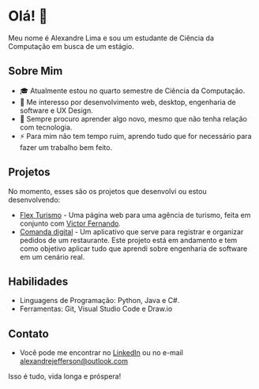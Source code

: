 # Olá! 👋

Meu nome é Alexandre Lima e sou um estudante de Ciência da Computação em busca de um estágio.

## Sobre Mim

- 🎓 Atualmente estou no quarto semestre de Ciência da Computação.
- 💼 Me interesso por desenvolvimento web, desktop, engenharia de software e UX Design.
- 🌱 Sempre procuro aprender algo novo, mesmo que não tenha relação com tecnologia.
- ⚡ Para mim não tem tempo ruim, aprendo tudo que for necessário para fazer um trabalho bem feito.

## Projetos

No momento, esses são os projetos que desenvolvi ou estou desenvolvendo:
- [Flex Turismo](https://github.com/AlexJLima/flex-turismos) - Uma página web para uma agência de turismo, feita em conjunto com [Victor Fernando](https://github.com/victorfernandopessoa).
- [Comanda digital](link_do_projeto2) - Um aplicativo que serve para registrar e organizar pedidos de um restaurante. Este projeto está em andamento e tem como objetivo aplicar tudo que aprendi sobre engenharia de software em um cenário real.

## Habilidades

- Linguagens de Programação: Python, Java e C#.
- Ferramentas: Git, Visual Studio Code e Draw.io

## Contato

- Você pode me encontrar no [LinkedIn](https://www.linkedin.com/in/alexandre-j-lima/) ou no e-mail [alexandrejefferson@outlook.com](mailto:alexandrejefferson@outlook.com)


Isso é tudo, vida longa e próspera!

